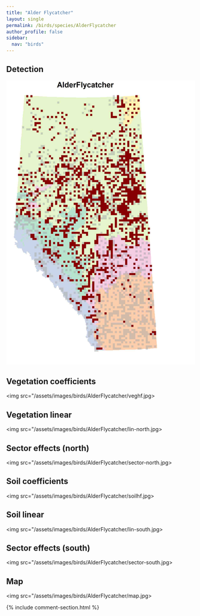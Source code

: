 ```yaml
---
title: "Alder Flycatcher"
layout: single
permalink: /birds/species/AlderFlycatcher
author_profile: false
sidebar:
  nav: "birds"
---
```


<h2>Detection</h2>

<img src="/assets/images/birds/AlderFlycatcher/det.jpg">

<h2>Vegetation coefficients</h2>

<img src="/assets/images/birds/AlderFlycatcher/veghf.jpg>

<h2>Vegetation linear</h2>

<img src="/assets/images/birds/AlderFlycatcher/lin-north.jpg>

<h2>Sector effects (north)</h2>

<img src="/assets/images/birds/AlderFlycatcher/sector-north.jpg>

<h2>Soil coefficients</h2>

<img src="/assets/images/birds/AlderFlycatcher/soilhf.jpg>

<h2>Soil linear</h2>

<img src="/assets/images/birds/AlderFlycatcher/lin-south.jpg>

<h2>Sector effects (south)</h2>

<img src="/assets/images/birds/AlderFlycatcher/sector-south.jpg>

<h2>Map</h2>

<img src="/assets/images/birds/AlderFlycatcher/map.jpg>

{% include comment-section.html %}
